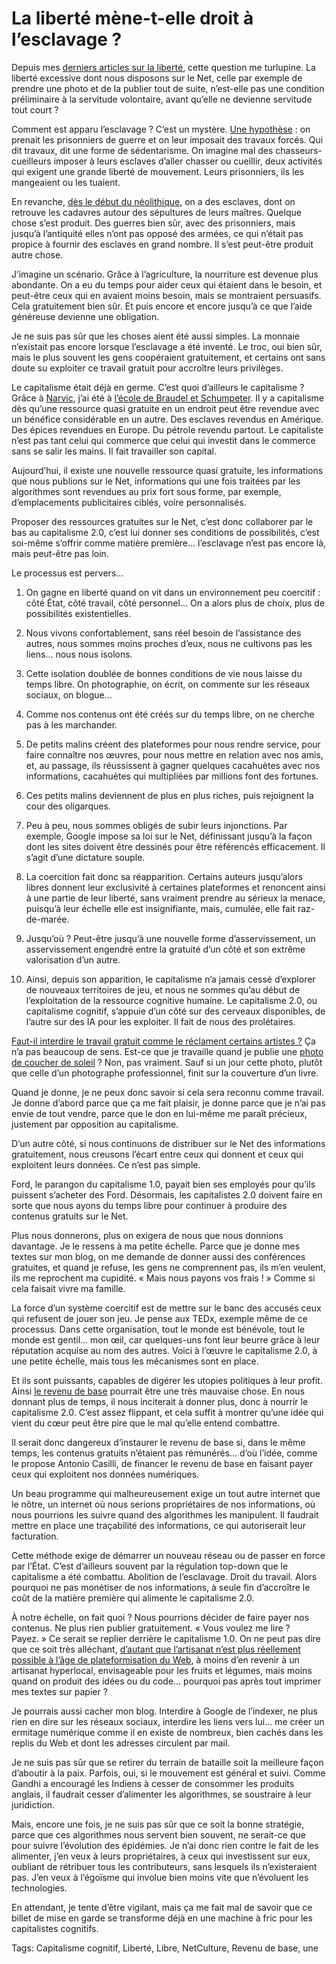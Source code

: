 # La liberté mène-t-elle droit à l’esclavage ?

Depuis mes [derniers articles sur la liberté](http://tcrouzet.com/tag/liberte/), cette question me turlupine. La liberté excessive dont nous disposons sur le Net, celle par exemple de prendre une photo et de la publier tout de suite, n’est-elle pas une condition préliminaire à la servitude volontaire, avant qu’elle ne devienne servitude tout court ?<span id="more-44786"></span>

Comment est apparu l’esclavage ? C’est un mystère. [Une hypothèse](http://www.antiquite.ac-versailles.fr/esclaves/servi02.htm) : on prenait les prisonniers de guerre et on leur imposait des travaux forcés. Qui dit travaux, dit une forme de sédentarisme. On imagine mal des chasseurs-cueilleurs imposer à leurs esclaves d’aller chasser ou cueillir, deux activités qui exigent une grande liberté de mouvement. Leurs prisonniers, ils les mangeaient ou les tuaient.

En revanche, [dès le début du néolithique](https://fr.wikipedia.org/wiki/Histoire_de_l'esclavage), on a des esclaves, dont on retrouve les cadavres autour des sépultures de leurs maîtres. Quelque chose s’est produit. Des guerres bien sûr, avec des prisonniers, mais jusqu’à l’antiquité elles n’ont pas opposé des armées, ce qui n’était pas propice à fournir des esclaves en grand nombre. Il s’est peut-être produit autre chose.

J’imagine un scénario. Grâce à l’agriculture, la nourriture est devenue plus abondante. On a eu du temps pour aider ceux qui étaient dans le besoin, et peut-être ceux qui en avaient moins besoin, mais se montraient persuasifs. Cela gratuitement bien sûr. Et puis encore et encore jusqu’à ce que l’aide généreuse devienne une obligation.

Je ne suis pas sûr que les choses aient été aussi simples. La monnaie n’existait pas encore lorsque l’esclavage a été inventé. Le troc, oui bien sûr, mais le plus souvent les gens coopéraient gratuitement, et certains ont sans doute su exploiter ce travail gratuit pour accroître leurs privilèges.

Le capitalisme était déjà en germe. C’est quoi d’ailleurs le capitalisme ? Grâce à [Narvic](https://twitter.com/narvic), j’ai été à [l’école de Braudel et Schumpeter](https://www.cairn.info/revue-l-economie-politique-2006-1-page-99.htm). Il y a capitalisme dès qu’une ressource quasi gratuite en un endroit peut être revendue avec un bénéfice considérable en un autre. Des esclaves revendus en Amérique. Des épices revendues en Europe. Du pétrole revendu partout. Le capitaliste n’est pas tant celui qui commerce que celui qui investit dans le commerce sans se salir les mains. Il fait travailler son capital.

Aujourd’hui, il existe une nouvelle ressource quasi gratuite, les informations que nous publions sur le Net, informations qui une fois traitées par les algorithmes sont revendues au prix fort sous forme, par exemple, d’emplacements publicitaires ciblés, voire personnalisés.

Proposer des ressources gratuites sur le Net, c’est donc collaborer par le bas au capitalisme 2.0, c’est lui donner ses conditions de possibilités, c’est soi-même s’offrir comme matière première… l’esclavage n’est pas encore là, mais peut-être pas loin.

Le processus est pervers…

1. On gagne en liberté quand on vit dans un environnement peu coercitif : côté État, côté travail, côté personnel… On a alors plus de choix, plus de possibilités existentielles.

2. Nous vivons confortablement, sans réel besoin de l’assistance des autres, nous sommes moins proches d’eux, nous ne cultivons pas les liens… nous nous isolons.

3. Cette isolation doublée de bonnes conditions de vie nous laisse du temps libre. On photographie, on écrit, on commente sur les réseaux sociaux, on blogue…

4. Comme nos contenus ont été créés sur du temps libre, on ne cherche pas à les marchander.

5. De petits malins créent des plateformes pour nous rendre service, pour faire connaître nos œuvres, pour nous mettre en relation avec nos amis, et, au passage, ils réussissent à gagner quelques cacahuètes avec nos informations, cacahuètes qui multipliées par millions font des fortunes.

6. Ces petits malins deviennent de plus en plus riches, puis rejoignent la cour des oligarques.

7. Peu à peu, nous sommes obligés de subir leurs injonctions. Par exemple, Google impose sa loi sur le Net, définissant jusqu’à la façon dont les sites doivent être dessinés pour être référencés efficacement. Il s’agit d’une dictature souple.

8. La coercition fait donc sa réapparition. Certains auteurs jusqu’alors libres donnent leur exclusivité à certaines plateformes et renoncent ainsi à une partie de leur liberté, sans vraiment prendre au sérieux la menace, puisqu’à leur échelle elle est insignifiante, mais, cumulée, elle fait raz-de-marée.

9. Jusqu’où ? Peut-être jusqu’à une nouvelle forme d’asservissement, un asservissement engendré entre la gratuité d’un côté et son extrême valorisation d’un autre.

10. Ainsi, depuis son apparition, le capitalisme n’a jamais cessé d’explorer de nouveaux territoires de jeu, et nous ne sommes qu’au début de l’exploitation de la ressource cognitive humaine. Le capitalisme 2.0, ou capitalisme cognitif, s’appuie d’un côté sur des cerveaux disponibles, de l’autre sur des IA pour les exploiter. Il fait de nous des prolétaires.

[Faut-il interdire le travail gratuit comme le réclament certains artistes ?](http://www.telerama.fr/scenes/les-graphistes-en-colere-contre-la-fete-du-cinema,152905.php) Ça n’a pas beaucoup de sens. Est-ce que je travaille quand je publie une [photo de coucher de soleil](http://tcrouzet.com/category/photoblog/) ? Non, pas vraiment. Sauf si un jour cette photo, plutôt que celle d’un photographe professionnel, finit sur la couverture d’un livre.

Quand je donne, je ne peux donc savoir si cela sera reconnu comme travail. Je donne d’abord parce que ça me fait plaisir, je donne parce que je n’ai pas envie de tout vendre, parce que le don en lui-même me paraît précieux, justement par opposition au capitalisme.

D’un autre côté, si nous continuons de distribuer sur le Net des informations gratuitement, nous creusons l’écart entre ceux qui donnent et ceux qui exploitent leurs données. Ce n’est pas simple.

Ford, le parangon du capitalisme 1.0, payait bien ses employés pour qu’ils puissent s’acheter des Ford. Désormais, les capitalistes 2.0 doivent faire en sorte que nous ayons du temps libre pour continuer à produire des contenus gratuits sur le Net.

Plus nous donnerons, plus on exigera de nous que nous donnions davantage. Je le ressens à ma petite échelle. Parce que je donne mes textes sur mon blog, on me demande de donner aussi des conférences gratuites, et quand je refuse, les gens ne comprennent pas, ils m’en veulent, ils me reprochent ma cupidité. « Mais nous payons vos frais ! » Comme si cela faisait vivre ma famille.

La force d’un système coercitif est de mettre sur le banc des accusés ceux qui refusent de jouer son jeu. Je pense aux TEDx, exemple même de ce processus. Dans cette organisation, tout le monde est bénévole, tout le monde est gentil… mon œil, car quelques-uns font leur beurre grâce à leur réputation acquise au nom des autres. Voici à l’œuvre le capitalisme 2.0, à une petite échelle, mais tous les mécanismes sont en place.

Et ils sont puissants, capables de digérer les utopies politiques à leur profit. Ainsi [le revenu de base](http://tcrouzet.com/tag/revenu-de-base/) pourrait être une très mauvaise chose. En nous donnant plus de temps, il nous inciterait à donner plus, donc à nourrir le capitalisme 2.0. C’est assez flippant, et cela suffit à montrer qu’une idée qui vient du cœur peut être pire que le mal qu’elle entend combattre.

Il serait donc dangereux d’instaurer le revenu de base si, dans le même temps, les contenus gratuits n’étaient pas rémunérés… d’où l’idée, comme le propose Antonio Casilli, de financer le revenu de base en faisant payer ceux qui exploitent nos données numériques.

Un beau programme qui malheureusement exige un tout autre internet que le nôtre, un internet où nous serions propriétaires de nos informations, où nous pourrions les suivre quand des algorithmes les manipulent. Il faudrait mettre en place une traçabilité des informations, ce qui autoriserait leur facturation.

Cette méthode exige de démarrer un nouveau réseau ou de passer en force par l’État. C’est d’ailleurs souvent par la régulation top-down que le capitalisme a été combattu. Abolition de l’esclavage. Droit du travail. Alors pourquoi ne pas monétiser de nos informations, à seule fin d’accroître le coût de la matière première qui alimente le capitalisme 2.0.

À notre échelle, on fait quoi ? Nous pourrions décider de faire payer nos contenus. Ne plus rien publier gratuitement. « Vous voulez me lire ? Payez. » Ce serait se replier derrière le capitalisme 1.0. On ne peut pas dire que ce soit très alléchant, [d’autant que l’artisanat n’est plus réellement possible à l’âge de plateformisation du Web](http://tcrouzet.com/2014/09/16/la-fin-de-lartisanat-numerique/), à moins d’en revenir à un artisanat hyperlocal, envisageable pour les fruits et légumes, mais moins quand on produit des idées ou du code… pourquoi pas après tout imprimer mes textes sur papier ?

Je pourrais aussi cacher mon blog. Interdire à Google de l’indexer, ne plus rien en dire sur les réseaux sociaux, interdire les liens vers lui… me créer un ermitage numérique comme il en existe de nombreux, bien cachés dans les replis du Web et dont les adresses circulent par mail.

Je ne suis pas sûr que se retirer du terrain de bataille soit la meilleure façon d’aboutir à la paix. Parfois, oui, si le mouvement est général et suivi. Comme Gandhi a encouragé les Indiens à cesser de consommer les produits anglais, il faudrait cesser d’alimenter les algorithmes, se soustraire à leur juridiction.

Mais, encore une fois, je ne suis pas sûr que ce soit la bonne stratégie, parce que ces algorithmes nous servent bien souvent, ne serait-ce que pour suivre l’évolution des épidémies. Je n’ai donc rien contre le fait de les alimenter, j’en veux à leurs propriétaires, à ceux qui investissent sur eux, oubliant de rétribuer tous les contributeurs, sans lesquels ils n’existeraient pas. J’en veux à l’égoïsme qui involue bien moins vite que n’évoluent les technologies.

En attendant, je tente d’être vigilant, mais ça me fait mal de savoir que ce billet de mise en garde se transforme déjà en une machine à fric pour les capitalistes cognitifs.

Tags: Capitalisme cognitif, Liberté, Libre, NetCulture, Revenu de base, une